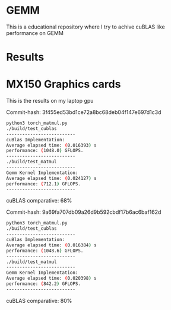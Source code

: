 # GEMM
This is a educational repository where I try to achive cuBLAS like
performance on GEMM
# Results
# MX150 Graphics cards
This is the results on my laptop gpu

Commit-hash: 3f455ed53bd1ce72a8bc68deb04f147e697d1c3d
```sh
python3 torch_matmul.py
./build/test_cublas
--------------------------
cuBlas Implementation:
Average elapsed time: (0.016393) s
performance: (1048.0) GFLOPS.
--------------------------
./build/test_matmul
--------------------------
Gemm Kernel Implementation:
Average elapsed time: (0.024127) s
performance: (712.1) GFLOPS.
--------------------------
```
cuBLAS comparative: 68%  

Commit-hash: 9a69fa707db09a26d9b592cbdf17b6ac6baf162d
```sh
python3 torch_matmul.py
./build/test_cublas
--------------------------
cuBlas Implementation:
Average elapsed time: (0.016384) s
performance: (1048.6) GFLOPS.
--------------------------
./build/test_matmul
--------------------------
Gemm Kernel Implementation:
Average elapsed time: (0.020398) s
performance: (842.2) GFLOPS.
--------------------------
```
cuBLAS comparative: 80%  
